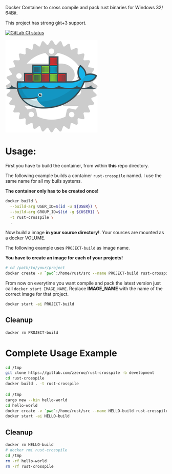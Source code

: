 Docker Container to cross compile and pack rust binaries for Windows 32/ 64Bit.

This project has strong gkt+3 support.

[![GitLab CI status](https://gitlab.com/zzeroo/rust-crosspile/badges/master/pipeline.svg)](https://gitlab.com/zzeroo/rust-crosspile/pipelines)

![Rust Crosspile Logo](resources/Docker_Rust.svg)

# Usage:
First you have to build the container, from within **this** repo directory.

The following example builds a container `rust-crosspile` named.
I use the same name for all my buils systems.

**The container only has to be created once!**

```bash
docker build \
  --build-arg USER_ID=$(id -u ${USER}) \
  --build-arg GROUP_ID=$(id -g ${USER}) \
  -t rust-crosspile \
  .
```

Now build a image **in your source directory!**.
Your sources are mounted as a docker VOLUME.

The following example uses `PROJECT-build` as image name.

**You have to create an image for each of your projects!**

```bash
# cd /path/to/your/project
docker create -v `pwd`:/home/rust/src --name PROJECT-build rust-crosspile:latest
```

From now on everytime you want compile and pack the latest version
just call `docker start IMAGE_NAME`. Replace **IMAGE_NAME** with the name of the
correct image for that project.

```bash
docker start -ai PROJECT-build
```

## Cleanup
```bash
docker rm PROJECT-build
```

# Complete Usage Example

```bash
cd /tmp
git clone https://gitlab.com/zzeroo/rust-crosspile -b development
cd rust-crosspile
docker build . -t rust-crosspile

cd /tmp
cargo new --bin hello-world
cd hello-world
docker create -v `pwd`:/home/rust/src --name HELLO-build rust-crosspile:latest
docker start -ai HELLO-build
```

## Cleanup

```bash
docker rm HELLO-build
# docker rmi rust-crosspile
cd /tmp
rm -rf hello-world
rm -rf rust-crosspile
```


[erste idee]: https://github.com/LeoTindall/rust-mingw64-gtk-docker
[zweite idee]: https://github.com/etrombly/rust-crosscompile
